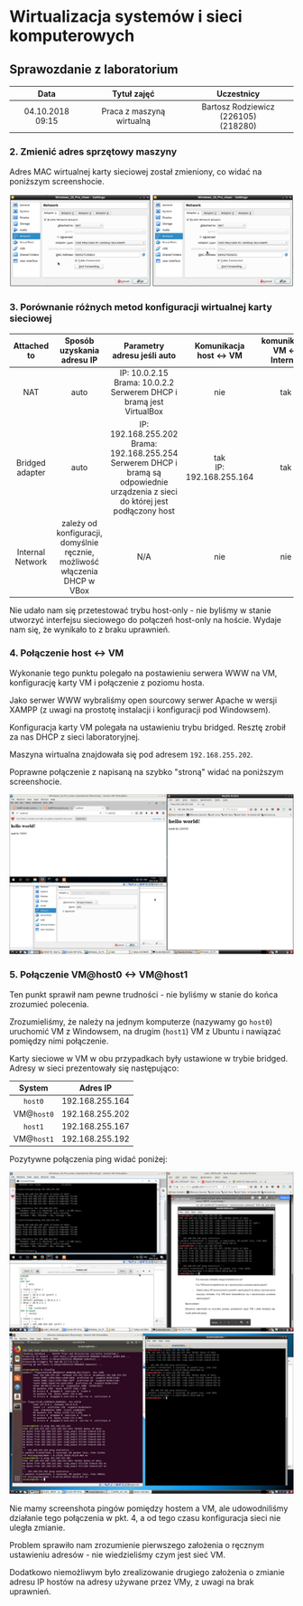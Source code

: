 # Wirtualizacja systemów i sieci komputerowych

## Sprawozdanie z laboratorium

Data | Tytuł zajęć | Uczestnicy
:-: | :-: | :-:
04.10.2018 09:15 | Praca z maszyną wirtualną | Bartosz Rodziewicz (226105)<br><!--TODO: uzupelnic imie i nazwisko--> (218280)

### 2. Zmienić adres sprzętowy maszyny

Adres MAC wirtualnej karty sieciowej został zmieniony, co widać na poniższym screenshocie.

![Zmieniony MAC](screenshots/Screenshot_from_2018-10-04_10-00-16_edited.png)

### 3. Porównanie różnych metod konfiguracji wirtualnej karty sieciowej

Attached to | Sposób uzyskania adresu IP | Parametry adresu jeśli auto | Komunikacja host <-> VM | komunikacja VM <-> Internet
:-: | :-: | :-: | :-: | :-:
NAT | auto | IP: 10.0.2.15<br>Brama: 10.0.2.2<br>Serwerem DHCP i bramą jest VirtualBox | nie | tak
Bridged adapter | auto | IP: 192.168.255.202<br>Brama: 192.168.255.254<br>Serwerem DHCP i bramą są odpowiednie urządzenia z sieci do której jest podłączony host | tak<br>IP: 192.168.255.164 | tak
Internal Network | zależy od konfiguracji, domyślnie ręcznie, możliwość włączenia DHCP w VBox | N/A | nie | nie

Nie udało nam się przetestować trybu host-only - nie byliśmy w stanie utworzyć interfejsu sieciowego do połączeń host-only na hoście. Wydaje nam się, że wynikało to z braku uprawnień.

### 4. Połączenie host <-> VM

Wykonanie tego punktu polegało na postawieniu serwera WWW na VM, konfigurację karty VM i połączenie z poziomu hosta.

Jako serwer WWW wybraliśmy open sourcowy serwer Apache w wersji XAMPP (z uwagi na prostotę instalacji i konfiguracji pod Windowsem).

Konfiguracja karty VM polegała na ustawieniu trybu bridged. Resztę zrobił za nas DHCP z sieci laboratoryjnej.

Maszyna wirtualna znajdowała się pod adresem `192.168.255.202`.

Poprawne połączenie z napisaną na szybko "stroną" widać na poniższym screenshocie.

![Połączenie host <-> VM](screenshots/Screenshot_from_2018-10-04_11-12-13.png)

### 5. Połączenie VM@host0 <-> VM@host1

Ten punkt sprawił nam pewne trudności - nie byliśmy w stanie do końca zrozumieć polecenia.

Zrozumieliśmy, że należy na jednym komputerze (nazywamy go `host0`) uruchomić VM z Windowsem, na drugim (`host1`) VM z Ubuntu i nawiązać pomiędzy nimi połączenie.

Karty sieciowe w VM w obu przypadkach były ustawione w trybie bridged. Adresy w sieci prezentowały się następująco:

System | Adres IP
:-: | :-:
`host0` | 192.168.255.164
VM@`host0` | 192.168.255.202
`host1` | 192.168.255.167
VM@`host1` | 192.168.255.192

Pozytywne połączenia ping widać poniżej:

![Pingi z Windowsa](screenshots/Screenshot_from_2018-10-04_11-20-41.png)
![Pingi z Linuxa](screenshots/ping_between.png)

Nie mamy screenshota pingów pomiędzy hostem a VM, ale udowodniliśmy działanie tego połączenia w pkt. 4, a od tego czasu konfiguracja sieci nie uległa zmianie.

Problem sprawiło nam zrozumienie pierwszego założenia o ręcznym ustawieniu adresów - nie wiedzieliśmy czym jest sieć VM.

Dodatkowo niemożliwym było zrealizowanie drugiego założenia o zmianie adresu IP hostów na adresy używane przez VMy, z uwagi na brak uprawnień.

